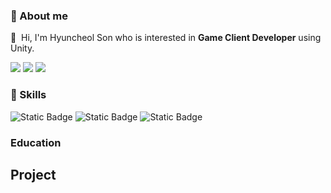 
### 🤞 About me
<p>
  👋&nbsp; Hi, I'm Hyuncheol Son who is interested in <b>Game Client Developer</b> using Unity.
</p>

<p>
  <a href="mailto:iscowkite@gmail.com" target="_blank"><img src="https://img.shields.io/badge/comgod98@gmail.com-EA4335?style=flat-square&logo=Gmail&logoColor=white"/></a>
  <a href="https://toward-the-future.tistory.com" target="_blank"><img src="https://img.shields.io/badge/Tistory-eb531f?style=flat-square&logo=tistory&logoColor=white"/></a>
  <a href="https://www.youtube.com/@coMGod98" target="_blank"><img src="https://img.shields.io/badge/Youtube-FF0000?style=flat-square&logo=youtube&logoColor=white"/></a>
</p>


### 💪 Skills
<p>
  <img alt="Static Badge" src="https://img.shields.io/badge/Unity-000000?style=flat&logo=unity&logoColor=%23FFFFFF">
  <img alt="Static Badge" src="https://img.shields.io/badge/C%23-FFFFFF?style=flat&logo=C%23&logoColor=%23512BD4">
  <img alt="Static Badge" src="https://img.shields.io/badge/C-00599C?style=flat&logo=c&logoColor=%23FFFFFF">
</p>

### Education

## Project
